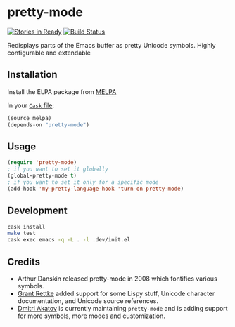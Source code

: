 # pretty-mode

[![Stories in Ready](https://badge.waffle.io/akatov/pretty-mode.png?label=ready&title=Ready)](https://waffle.io/akatov/pretty-mode)
[![Build Status](https://travis-ci.org/akatov/pretty-mode.png)](https://travis-ci.org/akatov/pretty-mode)

Redisplays parts of the Emacs buffer as pretty Unicode symbols. Highly configurable and extendable

## Installation

Install the ELPA package from [MELPA](http://melpa.milkbox.net/#/pretty-mode)

In your [`Cask` file](https://github.com/cask/cask):

```lisp
(source melpa)
(depends-on "pretty-mode")
```

## Usage

```lisp
(require 'pretty-mode)
; if you want to set it globally
(global-pretty-mode t)
; if you want to set it only for a specific mode
(add-hook 'my-pretty-language-hook 'turn-on-pretty-mode)
```

## Development

```bash
cask install
make test
cask exec emacs -q -L . -l .dev/init.el
```

## Credits

- Arthur Danskin released pretty-mode in 2008 which fontifies various symbols.
- [Grant Rettke](https://github.com/grettke) added support for some Lispy stuff,
  Unicode character documentation, and Unicode source references.
- [Dmitri Akatov](https://github.com/akatov) is currently maintaining
  `pretty-mode` and is adding support for more symbols, more modes and
  customization.
